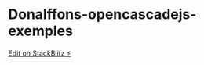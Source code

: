 # Donalffons-opencascadejs-exemples

[Edit on StackBlitz ⚡️](https://stackblitz.com/edit/github-k5d2j7)